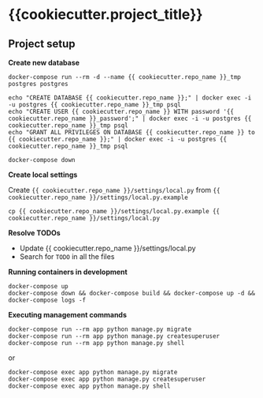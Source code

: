 # {{cookiecutter.project_title}}


## Project setup


**Create new database**

```
docker-compose run --rm -d --name {{ cookiecutter.repo_name }}_tmp postgres postgres

echo "CREATE DATABASE {{ cookiecutter.repo_name }};" | docker exec -i -u postgres {{ cookiecutter.repo_name }}_tmp psql
echo "CREATE USER {{ cookiecutter.repo_name }} WITH password '{{ cookiecutter.repo_name }}_password';" | docker exec -i -u postgres {{ cookiecutter.repo_name }}_tmp psql
echo "GRANT ALL PRIVILEGES ON DATABASE {{ cookiecutter.repo_name }} to {{ cookiecutter.repo_name }};" | docker exec -i -u postgres {{ cookiecutter.repo_name }}_tmp psql

docker-compose down
```


**Create local settings**

Create `{{ cookiecutter.repo_name }}/settings/local.py` from `{{ cookiecutter.repo_name }}/settings/local.py.example`

```
cp {{ cookiecutter.repo_name }}/settings/local.py.example {{ cookiecutter.repo_name }}/settings/local.py
```


**Resolve TODOs**

- Update {{ cookiecutter.repo_name }}/settings/local.py
- Search for `TODO` in all the files


**Running containers in development**

```
docker-compose up
docker-compose down && docker-compose build && docker-compose up -d && docker-compose logs -f
```


**Executing management commands**

```
docker-compose run --rm app python manage.py migrate
docker-compose run --rm app python manage.py createsuperuser
docker-compose run --rm app python manage.py shell
```

or

```
docker-compose exec app python manage.py migrate
docker-compose exec app python manage.py createsuperuser
docker-compose exec app python manage.py shell
```
